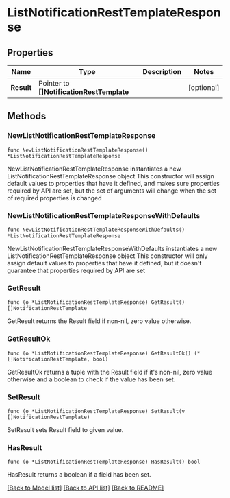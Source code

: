 # ListNotificationRestTemplateResponse

## Properties

Name | Type | Description | Notes
------------ | ------------- | ------------- | -------------
**Result** | Pointer to [**[]NotificationRestTemplate**](NotificationRestTemplate.md) |  | [optional] 

## Methods

### NewListNotificationRestTemplateResponse

`func NewListNotificationRestTemplateResponse() *ListNotificationRestTemplateResponse`

NewListNotificationRestTemplateResponse instantiates a new ListNotificationRestTemplateResponse object
This constructor will assign default values to properties that have it defined,
and makes sure properties required by API are set, but the set of arguments
will change when the set of required properties is changed

### NewListNotificationRestTemplateResponseWithDefaults

`func NewListNotificationRestTemplateResponseWithDefaults() *ListNotificationRestTemplateResponse`

NewListNotificationRestTemplateResponseWithDefaults instantiates a new ListNotificationRestTemplateResponse object
This constructor will only assign default values to properties that have it defined,
but it doesn't guarantee that properties required by API are set

### GetResult

`func (o *ListNotificationRestTemplateResponse) GetResult() []NotificationRestTemplate`

GetResult returns the Result field if non-nil, zero value otherwise.

### GetResultOk

`func (o *ListNotificationRestTemplateResponse) GetResultOk() (*[]NotificationRestTemplate, bool)`

GetResultOk returns a tuple with the Result field if it's non-nil, zero value otherwise
and a boolean to check if the value has been set.

### SetResult

`func (o *ListNotificationRestTemplateResponse) SetResult(v []NotificationRestTemplate)`

SetResult sets Result field to given value.

### HasResult

`func (o *ListNotificationRestTemplateResponse) HasResult() bool`

HasResult returns a boolean if a field has been set.


[[Back to Model list]](../README.md#documentation-for-models) [[Back to API list]](../README.md#documentation-for-api-endpoints) [[Back to README]](../README.md)


